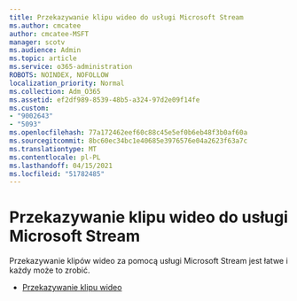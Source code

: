 ```yaml
---
title: Przekazywanie klipu wideo do usługi Microsoft Stream
ms.author: cmcatee
author: cmcatee-MSFT
manager: scotv
ms.audience: Admin
ms.topic: article
ms.service: o365-administration
ROBOTS: NOINDEX, NOFOLLOW
localization_priority: Normal
ms.collection: Adm_O365
ms.assetid: ef2df989-8539-48b5-a324-97d2e09f14fe
ms.custom:
- "9002643"
- "5093"
ms.openlocfilehash: 77a172462eef60c88c45e5ef0b6eb48f3b0af60a
ms.sourcegitcommit: 8bc60ec34bc1e40685e3976576e04a2623f63a7c
ms.translationtype: MT
ms.contentlocale: pl-PL
ms.lasthandoff: 04/15/2021
ms.locfileid: "51782485"
---
```

# <a name="upload-a-video-to-microsoft-stream"></a>Przekazywanie klipu wideo do usługi Microsoft Stream

Przekazywanie klipów wideo za pomocą usługi Microsoft Stream jest łatwe i każdy może to zrobić.

- [Przekazywanie klipu wideo](https://docs.microsoft.com/stream/portal-upload-video)
